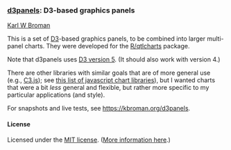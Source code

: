 ### [d3panels](https://kbroman.org/d3panels): D3-based graphics panels

[Karl W Broman](https://kbroman.org)

This is a set of [D3](https://d3js.org)-based graphics panels, to
be combined into larger multi-panel charts.  They were developed for
the [R/qtlcharts](https://kbroman.org/qtlcharts) package.

Note that d3panels uses
[D3 version 5](https://github.com/d3/d3/blob/master/API.md).
(It should also work with version 4.)

There are other libraries with similar goals that are of more general
use (e.g., [C3.js](http://c3js.org));
see
[this list of javascript chart libraries](https://blog.webkid.io/javascript-chart-libraries/)),
but I wanted charts that were a bit _less_ general and flexible, but
rather more specific to my particular applications (and style).

For snapshots and live tests, see <https://kbroman.org/d3panels>.


#### License

Licensed under the
[MIT license](LICENSE.md). ([More information here](https://en.wikipedia.org/wiki/MIT_License).)
